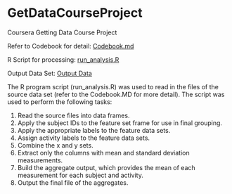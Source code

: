 GetDataCourseProject
====================

Coursera Getting Data Course Project

Refer to Codebook for detail: [Codebook.md](Codebook.md)

R Script for processing: [run_analysis.R](https://github.com/headjoog/GetDataCourseProject/blob/master/run_analysis.R)

Output Data Set: [Output Data](https://github.com/headjoog/GetDataCourseProject/blob/master/GetDataCourseProject.txt)

The R program script (run_analysis.R) was used to read in the files of the source data set (refer to the Codebook.MD for more detail).  The script was used to perform the following tasks:

1.  Read the source files into data frames.
2.  Apply the subject IDs to the feature set frame for use in final grouping.
3.  Apply the appropriate labels to the feature data sets.
4.  Assign activity labels to the feature data sets.
5.  Combine the x and y sets.
6.  Extract only the columns with mean and standard deviation measurements.
7.  Build the aggregate output, which provides the mean of each measurement for each subject and activity.
8.  Output the final file of the aggregates.


